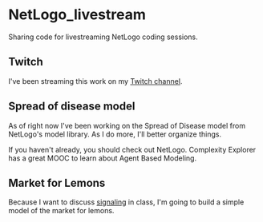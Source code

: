 # NetLogo_livestream
Sharing code for livestreaming NetLogo coding sessions.

## Twitch
I've been streaming this work on my [Twitch channel](https://www.twitch.tv/that_prof).

## Spread of disease model

As of right now I've been working on the Spread of Disease model from 
NetLogo's model library. As I do more, I'll better organize things.

If you haven't already, you should check out NetLogo. Complexity Explorer has a great MOOC to learn about Agent Based Modeling.

## Market for Lemons

Because I want to discuss [signaling](https://en.wikipedia.org/wiki/Signalling_%28economics%29) in class, I'm going to build a simple model of the market for lemons.
